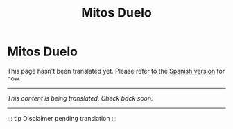 ﻿---
title: Mitos Duelo
---

<!-- TODO: translation missing -->

# Mitos Duelo

This page hasn't been translated yet. Please refer to the [Spanish version](/es/mitos-duelo) for now.

---

*This content is being translated. Check back soon.*

---

::: tip
Disclaimer pending translation
:::
